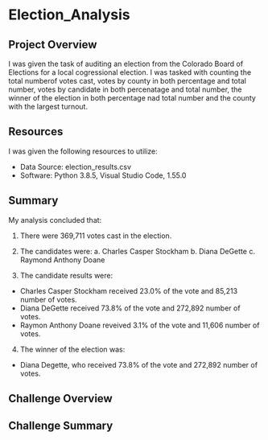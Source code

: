 # Election_Analysis

## Project Overview
I was given the task of auditing an election from the Colorado Board of Elections for a local cogressional election. I was tasked with counting the total numberof votes cast, votes by county in both percentage and total number, votes by candidate in both percenatage and total number, the winner of the election in both percentage nad total number and the county with the largest turnout.  

## Resources
I was given the following resources to utilize:
- Data Source: election_results.csv
- Software: Python 3.8.5, Visual Studio Code, 1.55.0

## Summary
My analysis concluded that:
1. There were 369,711 votes cast in the election.

2. The candidates were:
  a. Charles Casper Stockham
  b. Diana DeGette
  c. Raymond Anthony Doane

3. The candidate results were:
  - Charles Casper Stockham received 23.0% of the vote and 85,213 number of votes.
  - Diana DeGette received 73.8% of the vote and 272,892 number of votes.
  - Raymon Anthony Doane reveived 3.1% of the vote and 11,606 number of votes.

4. The winner of the election was:
  - Diana Degette, who received 73.8% of the vote and 272,892 number of votes.

## Challenge Overview

## Challenge Summary
